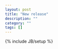```yaml
---
layout: post
title: "New release"
description: ""
category: ""
tags: []
---
```

{% include JB/setup %}
